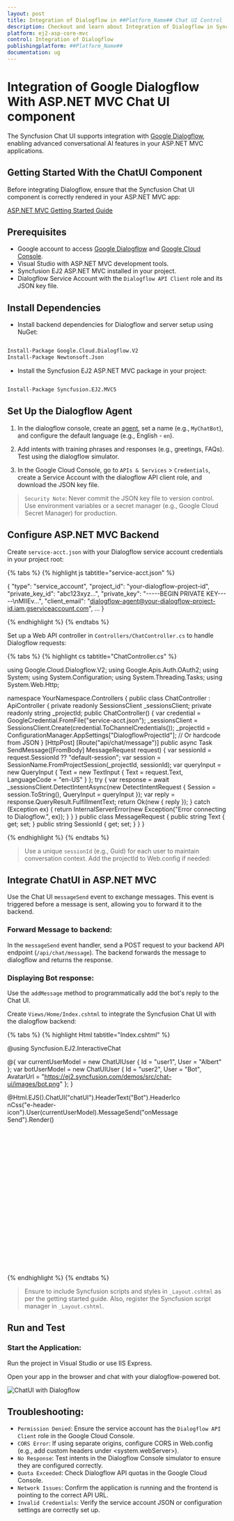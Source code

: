 ```yaml
---
layout: post
title: Integration of Dialogflow in ##Platform_Name## Chat UI Control | Syncfusion
description: Checkout and learn about Integration of Dialogflow in Syncfusion ##Platform_Name## Chat UI control of Syncfusion Essential JS 2 and more.
platform: ej2-asp-core-mvc
control: Integration of Dialogflow
publishingplatform: ##Platform_Name##
documentation: ug
---
```


# Integration of Google Dialogflow With ASP.NET MVC Chat UI component

The Syncfusion Chat UI supports integration with [Google Dialogflow](https://cloud.google.com/dialogflow/docs), enabling advanced conversational AI features in your ASP.NET MVC applications.

## Getting Started With the ChatUI Component

Before integrating Dialogflow, ensure that the Syncfusion Chat UI component is correctly rendered in your ASP.NET MVC app:

[ASP.NET MVC Getting Started Guide](../getting-started)

## Prerequisites

* Google account to access [Google Dialogflow](https://cloud.google.com/dialogflow/docs) and [Google Cloud Console](https://console.cloud.google.com/).
* Visual Studio with ASP.NET MVC development tools.
* Syncfusion EJ2 ASP.NET MVC installed in your project.
* Dialogflow Service Account with the `Dialogflow API Client` role and its JSON key file.

## Install Dependencies

* Install backend dependencies for Dialogflow and server setup using NuGet:

```bash

Install-Package Google.Cloud.Dialogflow.V2
Install-Package Newtonsoft.Json

```
* Install the Syncfusion EJ2 ASP.NET MVC package in your project:

```bash

Install-Package Syncfusion.EJ2.MVC5

```

## Set Up the Dialogflow Agent

1. In the dialogflow console, create an [agent](https://cloud.google.com/agent-assist/docs), set a name (e.g., `MyChatBot`), and configure the default language (e.g., English - `en`).

2. Add intents with training phrases and responses (e.g., greetings, FAQs). Test using the dialogflow simulator.

3. In the Google Cloud Console, go to `APIs & Services` > `Credentials`, create a Service Account with the dialogflow API client role, and download the JSON key file.

> `Security Note`: Never commit the JSON key file to version control. Use environment variables or a secret manager (e.g., Google Cloud Secret Manager) for production.

## Configure ASP.NET MVC Backend

Create `service-acct.json` with your Dialogflow service account credentials in your project root:

{% tabs %}
{% highlight js tabtitle="service-acct.json" %}

{
  "type": "service_account",
  "project_id": "your-dialogflow-project-id",
  "private_key_id": "abc123xyz...",
  "private_key": "-----BEGIN PRIVATE KEY-----\nMIIEv...",
  "client_email": "dialogflow-agent@your-dialogflow-project-id.iam.gserviceaccount.com",
  ...
}

{% endhighlight %}
{% endtabs %}

Set up a Web API controller in `Controllers/ChatController.cs` to handle Dialogflow requests:

{% tabs %}
{% highlight cs tabtitle="ChatController.cs" %}

using Google.Cloud.Dialogflow.V2;
using Google.Apis.Auth.OAuth2;
using System;
using System.Configuration;
using System.Threading.Tasks;
using System.Web.Http;

namespace YourNamespace.Controllers
{
    public class ChatController : ApiController
    {
        private readonly SessionsClient _sessionsClient;
        private readonly string _projectId;
        public ChatController()
        {
            var credential = GoogleCredential.FromFile("service-acct.json");
            _sessionsClient = SessionsClient.Create(credential.ToChannelCredentials());
            _projectId = ConfigurationManager.AppSettings["DialogflowProjectId"]; // Or hardcode from JSON
        }
        [HttpPost]
        [Route("api/chat/message")]
        public async Task<IHttpActionResult> SendMessage([FromBody] MessageRequest request)
        {
            var sessionId = request.SessionId ?? "default-session";
            var session = SessionName.FromProjectSession(_projectId, sessionId);
            var queryInput = new QueryInput
            {
                Text = new TextInput
                {
                    Text = request.Text,
                    LanguageCode = "en-US"
                }
            };
            try
            {
                var response = await _sessionsClient.DetectIntentAsync(new DetectIntentRequest { Session = session.ToString(), QueryInput = queryInput });
                var reply = response.QueryResult.FulfillmentText;
                return Ok(new { reply });
            }
            catch (Exception ex)
            {
                return InternalServerError(new Exception("Error connecting to Dialogflow.", ex));
            }
        }
    }
    public class MessageRequest
    {
        public string Text { get; set; }
        public string SessionId { get; set; }
    }
}

{% endhighlight %}
{% endtabs %}

> Use a unique `sessionId` (e.g., Guid) for each user to maintain conversation context. Add the projectId to Web.config if needed:

## Integrate ChatUI in ASP.NET MVC

Use the Chat UI `messageSend` event to exchange messages. This event is triggered before a message is sent, allowing you to forward it to the backend.

### Forward Message to backend:

In the `messageSend` event handler, send a POST request to your backend API endpoint (`/api/chat/message`). The backend forwards the message to dialogflow and returns the response.

### Displaying Bot response:

Use the `addMessage` method to programmatically add the bot's reply to the Chat UI.

Create `Views/Home/Index.cshtml` to integrate the Syncfusion Chat UI with the dialogflow backend:

{% tabs %}
{% highlight Html tabtitle="Index.cshtml" %}

@using Syncfusion.EJ2.InteractiveChat

@{
    var currentUserModel = new ChatUIUser { Id = "user1", User = "Albert" };
    var botUserModel = new ChatUIUser { Id = "user2", User = "Bot", AvatarUrl = "https://ej2.syncfusion.com/demos/src/chat-ui/images/bot.png" };
}

<div id='chat-container' style="height: 400px; width: 400px;">
    @Html.EJS().ChatUI("chatUI").HeaderText("Bot").HeaderIconCss("e-header-icon").User(currentUserModel).MessageSend("onMessageSend").Render()
</div>

<script>
    var chatUIObj;
    var currentUserId = "@currentUserModel.Id";
    var botUser = @Html.Raw(Newtonsoft.Json.JsonConvert.SerializeObject(botUserModel));
    var chatUiEle = document.getElementById('chatUI');

    function onMessageSend(args) {
        chatUIObj = ej.base.getInstance(chatUiEle, ejs.interactivechat.ChatUI);
        // The user message will be added automatically after this event
        // Send to backend
        fetch('/api/chat/message', {
            method: 'POST',
            headers: { 'Content-Type': 'application/json' },
            body: JSON.stringify({ text: args.message.text, sessionId: currentUserId })
        })
        .then(response => response.json())
        .then(data => {
            // Add bot's reply
            chatUIObj.addMessage({ text: data.reply, author: botUser });
        })
        .catch(error => {
            chatUIObj.addMessage({ text: "Sorry, I couldn't contact the server.", author: botUser });
        });
    }
</script>
<style>
.e-header-icon {
  background-image: url('https://ej2.syncfusion.com/demos/src/chat-ui/images/bot.png');
  background-size: cover;
}
</style>

{% endhighlight %}
{% endtabs %}

> Ensure to include Syncfusion scripts and styles in `_Layout.cshtml` as per the getting started guide. Also, register the Syncfusion script manager in `_Layout.cshtml`.

## Run and Test

### Start the Application:

Run the project in Visual Studio or use IIS Express.

Open your app in the browser and chat with your dialogflow-powered bot.

![ChatUI with Dialogflow](../images/dialogflow.png)

## Troubleshooting:

* `Permission Denied`: Ensure the service account has the `Dialogflow API Client` role in the Google Cloud Console.
* `CORS Error`: If using separate origins, configure CORS in Web.config (e.g., add custom headers under <system.webServer>).
* `No Response`: Test intents in the Dialogflow Console simulator to ensure they are configured correctly.
* `Quota Exceeded`: Check Dialogflow API quotas in the Google Cloud Console.
* `Network Issues`: Confirm the application is running and the frontend is pointing to the correct API URL.
* `Invalid Credentials`: Verify the service account JSON or configuration settings are correctly set up.